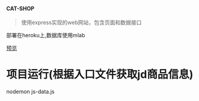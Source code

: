 #### CAT-SHOP

> 使用express实现的web网站，包含页面和数据接口

部署在heroku上,数据库使用mlab

[预览](https://cat-shop-server.herokuapp.com/)


# 项目运行(根据入口文件获取jd商品信息)

nodemon js-data.js

